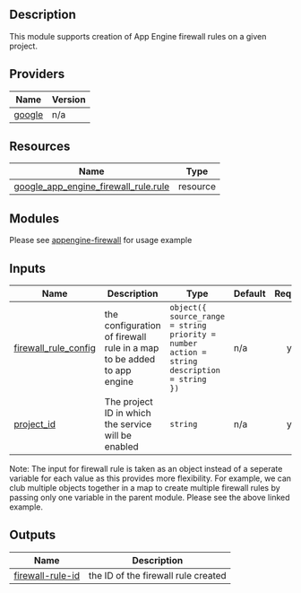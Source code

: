 <!-- BEGIN_TF_DOCS -->
## Description

This module supports creation of App Engine firewall rules on a given project.


## Providers

| Name | Version |
|------|---------|
| <a name="provider_google"></a> [google](#provider\_google) | n/a |


## Resources

| Name | Type |
|------|------|
| [google_app_engine_firewall_rule.rule](https://registry.terraform.io/providers/hashicorp/google/latest/docs/resources/app_engine_firewall_rule) | resource |


## Modules

Please see [appengine-firewall](../../examples/appengine-firewall/) for usage example

## Inputs

| Name | Description | Type | Default | Required |
|------|-------------|------|---------|:--------:|
| <a name="input_firewall_rule_config"></a> [firewall\_rule\_config](#input\_firewall\_rule\_config) | the configuration of firewall rule in a map to be added to app engine |<code>object({<br>source_range = string<br>priority = number<br>action = string<br>description = string<br>})</code> | n/a | yes |
| <a name="input_project_id"></a> [project\_id](#input\_project\_id) | The project ID in which the service will be enabled | `string` | n/a | yes |

Note: The input for firewall rule is taken as an object instead of a seperate variable for each value as this provides more flexibility. For example, we can club multiple objects together in a map to create multiple firewall rules by passing only one variable in the parent module. Please see the above linked example.

## Outputs

| Name | Description |
|------|-------------|
| <a name="output_firewall-rule-id"></a> [firewall-rule-id](#output\_firewall-rule-id) | the ID of the firewall rule created |
<!-- END_TF_DOCS -->